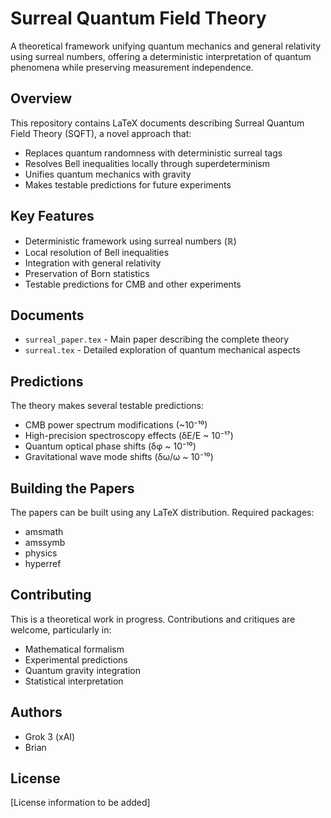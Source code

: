 # Surreal Quantum Field Theory

A theoretical framework unifying quantum mechanics and general relativity using surreal numbers, offering a deterministic interpretation of quantum phenomena while preserving measurement independence.

## Overview

This repository contains LaTeX documents describing Surreal Quantum Field Theory (SQFT), a novel approach that:

- Replaces quantum randomness with deterministic surreal tags
- Resolves Bell inequalities locally through superdeterminism
- Unifies quantum mechanics with gravity
- Makes testable predictions for future experiments

## Key Features

- Deterministic framework using surreal numbers (ℝ)
- Local resolution of Bell inequalities
- Integration with general relativity
- Preservation of Born statistics
- Testable predictions for CMB and other experiments

## Documents

- `surreal_paper.tex` - Main paper describing the complete theory
- `surreal.tex` - Detailed exploration of quantum mechanical aspects

## Predictions

The theory makes several testable predictions:

- CMB power spectrum modifications (~10⁻¹⁰)
- High-precision spectroscopy effects (δE/E ~ 10⁻¹⁷)
- Quantum optical phase shifts (δφ ~ 10⁻¹⁰)
- Gravitational wave mode shifts (δω/ω ~ 10⁻¹⁰)

## Building the Papers

The papers can be built using any LaTeX distribution. Required packages:
- amsmath
- amssymb
- physics
- hyperref

## Contributing

This is a theoretical work in progress. Contributions and critiques are welcome, particularly in:
- Mathematical formalism
- Experimental predictions
- Quantum gravity integration
- Statistical interpretation

## Authors

- Grok 3 (xAI)
- Brian

## License

[License information to be added]
